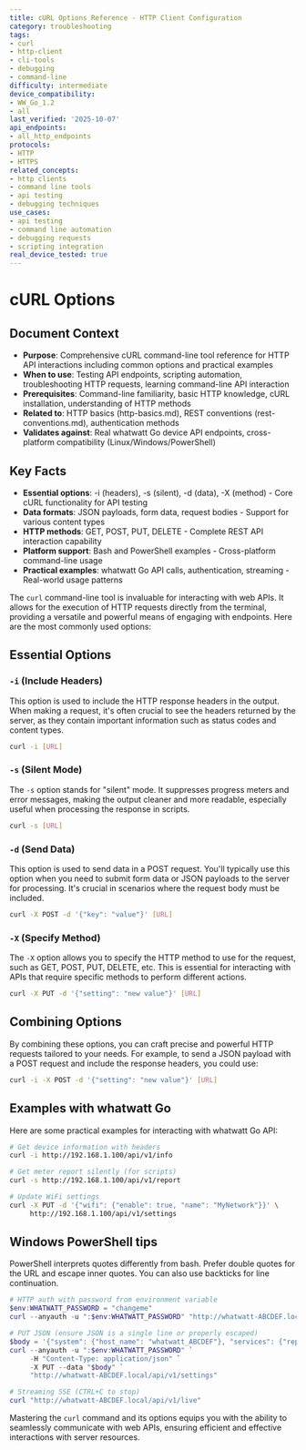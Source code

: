 ```yaml
---
title: cURL Options Reference - HTTP Client Configuration
category: troubleshooting
tags:
- curl
- http-client
- cli-tools
- debugging
- command-line
difficulty: intermediate
device_compatibility:
- WW_Go_1.2
- all
last_verified: '2025-10-07'
api_endpoints:
- all_http_endpoints
protocols:
- HTTP
- HTTPS
related_concepts:
- http clients
- command line tools
- api testing
- debugging techniques
use_cases:
- api testing
- command line automation
- debugging requests
- scripting integration
real_device_tested: true
---
```


# cURL Options

## Document Context

- **Purpose**: Comprehensive cURL command-line tool reference for HTTP API interactions including common options and practical examples
- **When to use**: Testing API endpoints, scripting automation, troubleshooting HTTP requests, learning command-line API interaction
- **Prerequisites**: Command-line familiarity, basic HTTP knowledge, cURL installation, understanding of HTTP methods
- **Related to**: HTTP basics (http-basics.md), REST conventions (rest-conventions.md), authentication methods
- **Validates against**: Real whatwatt Go device API endpoints, cross-platform compatibility (Linux/Windows/PowerShell)

## Key Facts

- **Essential options**: -i (headers), -s (silent), -d (data), -X (method) - Core cURL functionality for API testing
- **Data formats**: JSON payloads, form data, request bodies - Support for various content types
- **HTTP methods**: GET, POST, PUT, DELETE - Complete REST API interaction capability
- **Platform support**: Bash and PowerShell examples - Cross-platform command-line usage
- **Practical examples**: whatwatt Go API calls, authentication, streaming - Real-world usage patterns

The `curl` command-line tool is invaluable for interacting with web APIs. It allows for the execution of HTTP requests directly from the terminal, providing a versatile and powerful means of engaging with endpoints. Here are the most commonly used options:

## Essential Options

### `-i` (Include Headers)

This option is used to include the HTTP response headers in the output. When making a request, it's often crucial to see the headers returned by the server, as they contain important information such as status codes and content types.

```bash
curl -i [URL]
```

### `-s` (Silent Mode)

The `-s` option stands for "silent" mode. It suppresses progress meters and error messages, making the output cleaner and more readable, especially useful when processing the response in scripts.

```bash
curl -s [URL]
```

### `-d` (Send Data)

This option is used to send data in a POST request. You'll typically use this option when you need to submit form data or JSON payloads to the server for processing. It's crucial in scenarios where the request body must be included.

```bash
curl -X POST -d '{"key": "value"}' [URL]
```

### `-X` (Specify Method)

The `-X` option allows you to specify the HTTP method to use for the request, such as GET, POST, PUT, DELETE, etc. This is essential for interacting with APIs that require specific methods to perform different actions.

```bash
curl -X PUT -d '{"setting": "new value"}' [URL]
```

## Combining Options

By combining these options, you can craft precise and powerful HTTP requests tailored to your needs. For example, to send a JSON payload with a POST request and include the response headers, you could use:

```bash
curl -i -X POST -d '{"setting": "new value"}' [URL]
```

## Examples with whatwatt Go

Here are some practical examples for interacting with whatwatt Go API:

```bash
# Get device information with headers
curl -i http://192.168.1.100/api/v1/info

# Get meter report silently (for scripts)
curl -s http://192.168.1.100/api/v1/report

# Update WiFi settings
curl -X PUT -d '{"wifi": {"enable": true, "name": "MyNetwork"}}' \
     http://192.168.1.100/api/v1/settings
```

## Windows PowerShell tips

PowerShell interprets quotes differently from bash. Prefer double quotes for the URL and escape inner quotes. You can also use backticks for line continuation.

```powershell
# HTTP auth with password from environment variable
$env:WHATWATT_PASSWORD = "changeme"
curl --anyauth -u ":$env:WHATWATT_PASSWORD" "http://whatwatt-ABCDEF.local/api/v1/system"

# PUT JSON (ensure JSON is a single line or properly escaped)
$body = '{"system": {"host_name": "whatwatt_ABCDEF"}, "services": {"report_interval": 30}}'
curl --anyauth -u ":$env:WHATWATT_PASSWORD" `
     -H "Content-Type: application/json" `
     -X PUT --data "$body" `
     "http://whatwatt-ABCDEF.local/api/v1/settings"

# Streaming SSE (CTRL+C to stop)
curl "http://whatwatt-ABCDEF.local/api/v1/live"
```

Mastering the `curl` command and its options equips you with the ability to seamlessly communicate with web APIs, ensuring efficient and effective interactions with server resources.
